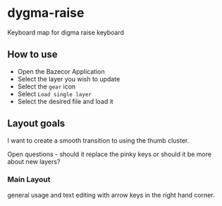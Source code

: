 # dygma-raise

Keyboard map for digma raise keyboard

## How to use

- Open the Bazecor Application
- Select the layer you wish to update
- Select the `gear` icon
- Select `Load single layer`
- Select the desired file and load it

## Layout goals

I want to create a smooth transition to using the thumb cluster.

Open questions - should it replace the pinky keys or should it be more about new layers?

### Main Layout

general usage and text editing with arrow keys in the right hand corner.
